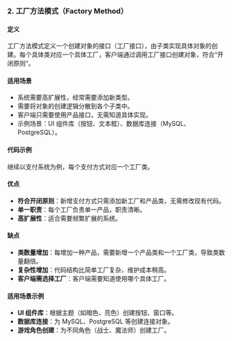 ### **2. 工厂方法模式（Factory Method）**

#### **定义**

工厂方法模式定义一个创建对象的接口（工厂接口），由子类实现具体对象的创建。每个具体类对应一个具体工厂，客户端通过调用工厂接口创建对象，符合“开闭原则”。

#### **适用场景**

- 系统需要高扩展性，经常需要添加新类型。
- 需要将对象的创建逻辑分散到各个子类中。
- 客户端只需要使用产品接口，无需知道具体实现。
- 示例场景：UI 组件库（按钮、文本框）、数据库连接（MySQL、PostgreSQL）。

#### **代码示例**

继续以支付系统为例，每个支付方式对应一个工厂类。


#### **优点**

- **符合开闭原则**：新增支付方式只需添加新工厂和产品类，无需修改现有代码。
- **单一职责**：每个工厂负责单一产品，职责清晰。
- **高扩展性**：适合需要频繁扩展的系统。

#### **缺点**

- **类数量增加**：每增加一种产品，需要新增一个产品类和一个工厂类，导致类数量翻倍。
- **复杂性增加**：代码结构比简单工厂复杂，维护成本稍高。
- **客户端需选择工厂**：客户端需要知道使用哪个具体工厂。

#### **适用场景示例**

- **UI 组件库**：根据主题（如暗色、亮色）创建按钮、窗口等。
- **数据库连接**：为 MySQL、PostgreSQL 等创建连接对象。
- **游戏角色创建**：为不同角色（战士、魔法师）创建工厂。